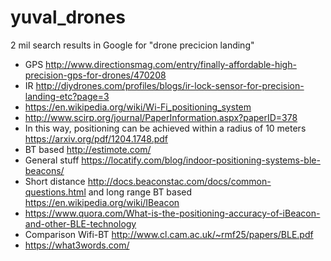 # yuval_drones


2 mil search results in Google for "drone precicion landing" 

*  GPS http://www.directionsmag.com/entry/finally-affordable-high-precision-gps-for-drones/470208  
*  IR http://diydrones.com/profiles/blogs/ir-lock-sensor-for-precision-landing-etc?page=3
*  https://en.wikipedia.org/wiki/Wi-Fi_positioning_system
*  http://www.scirp.org/journal/PaperInformation.aspx?paperID=378
*  In this way, positioning can be achieved within a radius of 10 meters https://arxiv.org/pdf/1204.1748.pdf
*  BT based http://estimote.com/
*  General stuff https://locatify.com/blog/indoor-positioning-systems-ble-beacons/
*  Short distance http://docs.beaconstac.com/docs/common-questions.html and long range BT based https://en.wikipedia.org/wiki/IBeacon
*  https://www.quora.com/What-is-the-positioning-accuracy-of-iBeacon-and-other-BLE-technology
* Comparison Wifi-BT http://www.cl.cam.ac.uk/~rmf25/papers/BLE.pdf
*  https://what3words.com/
